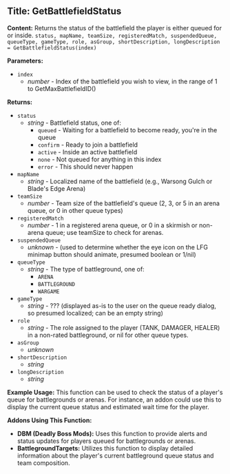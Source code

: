 ## Title: GetBattlefieldStatus

**Content:**
Returns the status of the battlefield the player is either queued for or inside.
`status, mapName, teamSize, registeredMatch, suspendedQueue, queueType, gameType, role, asGroup, shortDescription, longDescription = GetBattlefieldStatus(index)`

**Parameters:**
- `index`
  - *number* - Index of the battlefield you wish to view, in the range of 1 to GetMaxBattlefieldID()

**Returns:**
- `status`
  - *string* - Battlefield status, one of:
    - `queued` - Waiting for a battlefield to become ready, you're in the queue
    - `confirm` - Ready to join a battlefield
    - `active` - Inside an active battlefield
    - `none` - Not queued for anything in this index
    - `error` - This should never happen
- `mapName`
  - *string* - Localized name of the battlefield (e.g., Warsong Gulch or Blade's Edge Arena)
- `teamSize`
  - *number* - Team size of the battlefield's queue (2, 3, or 5 in an arena queue, or 0 in other queue types)
- `registeredMatch`
  - *number* - 1 in a registered arena queue, or 0 in a skirmish or non-arena queue; use teamSize to check for arenas.
- `suspendedQueue`
  - *unknown* - (used to determine whether the eye icon on the LFG minimap button should animate, presumed boolean or 1/nil)
- `queueType`
  - *string* - The type of battleground, one of:
    - `ARENA`
    - `BATTLEGROUND`
    - `WARGAME`
- `gameType`
  - *string* - ??? (displayed as-is to the user on the queue ready dialog, so presumed localized; can be an empty string)
- `role`
  - *string* - The role assigned to the player (TANK, DAMAGER, HEALER) in a non-rated battleground, or nil for other queue types.
- `asGroup`
  - *unknown*
- `shortDescription`
  - *string*
- `longDescription`
  - *string*

**Example Usage:**
This function can be used to check the status of a player's queue for battlegrounds or arenas. For instance, an addon could use this to display the current queue status and estimated wait time for the player.

**Addons Using This Function:**
- **DBM (Deadly Boss Mods):** Uses this function to provide alerts and status updates for players queued for battlegrounds or arenas.
- **BattlegroundTargets:** Utilizes this function to display detailed information about the player's current battleground queue status and team composition.